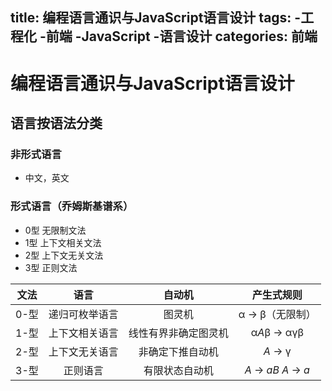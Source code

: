 title: 编程语言通识与JavaScript语言设计
tags:
   -工程化
   -前端
   -JavaScript
   -语言设计
categories: 前端
---
# 编程语言通识与JavaScript语言设计

## 语言按语法分类

### 非形式语言

- 中文，英文

### 形式语言（乔姆斯基谱系）

- 0型 无限制文法
- 1型 上下文相关文法
- 2型 上下文无关文法
- 3型 正则文法

| 文法 |      语言      |        自动机        |       产生式规则       |
| :--: | :------------: | :------------------: | :--------------------: |
| 0-型 | 递归可枚举语言 |        图灵机        |    α -> β（无限制）    |
| 1-型 | 上下文相关语言 | 线性有界非确定图灵机 |      α*A*β -> αγβ      |
| 2-型 | 上下文无关语言 |   非确定下推自动机   |        *A* -> γ        |
| 3-型 |    正则语言    |    有限状态自动机    | *A* -> *aB* *A* -> *a* |
